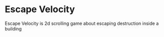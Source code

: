 # Escape Velocity

Escape Velocity is 2d scrolling game about escaping destruction inside a building
